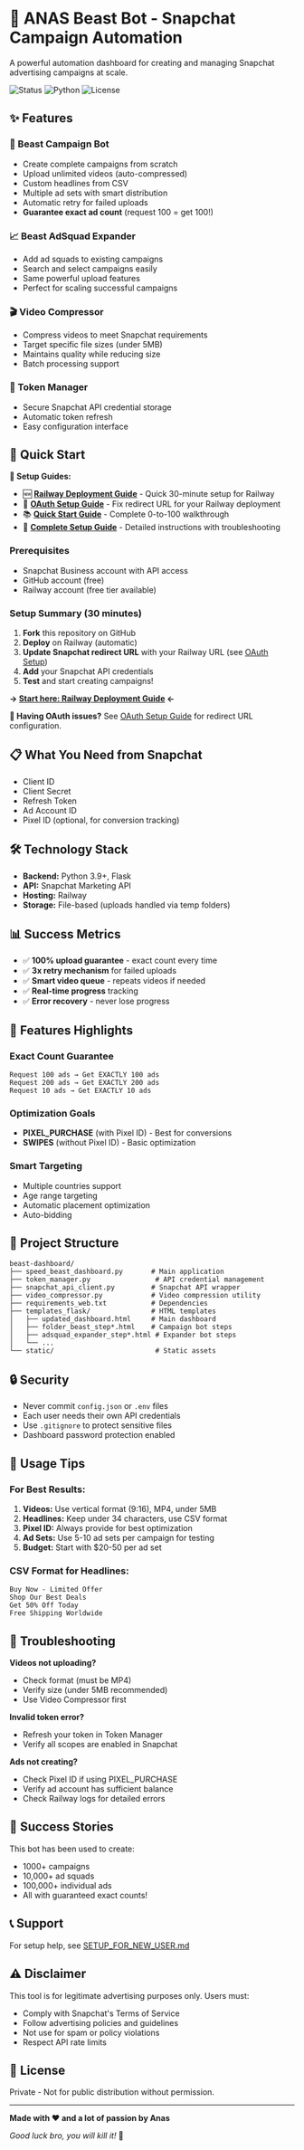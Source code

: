 # 🚀 ANAS Beast Bot - Snapchat Campaign Automation

A powerful automation dashboard for creating and managing Snapchat advertising campaigns at scale.

![Status](https://img.shields.io/badge/status-active-success.svg)
![Python](https://img.shields.io/badge/python-3.9+-blue.svg)
![License](https://img.shields.io/badge/license-Private-red.svg)

## ✨ Features

### 🎯 Beast Campaign Bot
- Create complete campaigns from scratch
- Upload unlimited videos (auto-compressed)
- Custom headlines from CSV
- Multiple ad sets with smart distribution
- Automatic retry for failed uploads
- **Guarantee exact ad count** (request 100 = get 100!)

### 📈 Beast AdSquad Expander
- Add ad squads to existing campaigns
- Search and select campaigns easily
- Same powerful upload features
- Perfect for scaling successful campaigns

### 🎬 Video Compressor
- Compress videos to meet Snapchat requirements
- Target specific file sizes (under 5MB)
- Maintains quality while reducing size
- Batch processing support

### 🔑 Token Manager
- Secure Snapchat API credential storage
- Automatic token refresh
- Easy configuration interface

## 🚀 Quick Start

**📖 Setup Guides:**
- 🆕 **[Railway Deployment Guide](RAILWAY_DEPLOYMENT.md)** - Quick 30-minute setup for Railway
- 🔐 **[OAuth Setup Guide](OAUTH_SETUP.md)** - Fix redirect URL for your Railway deployment
- 📚 **[Quick Start Guide](QUICK_START_GUIDE.md)** - Complete 0-to-100 walkthrough
- 📖 **[Complete Setup Guide](SETUP_FOR_NEW_USER.md)** - Detailed instructions with troubleshooting

### Prerequisites
- Snapchat Business account with API access
- GitHub account (free)
- Railway account (free tier available)

### Setup Summary (30 minutes)
1. **Fork** this repository on GitHub
2. **Deploy** on Railway (automatic)
3. **Update Snapchat redirect URL** with your Railway URL (see [OAuth Setup](OAUTH_SETUP.md))
4. **Add** your Snapchat API credentials
5. **Test** and start creating campaigns!

**→ [Start here: Railway Deployment Guide](RAILWAY_DEPLOYMENT.md) ←**

**🔧 Having OAuth issues?** See [OAuth Setup Guide](OAUTH_SETUP.md) for redirect URL configuration.

## 📋 What You Need from Snapchat

- Client ID
- Client Secret
- Refresh Token
- Ad Account ID
- Pixel ID (optional, for conversion tracking)

## 🛠️ Technology Stack

- **Backend:** Python 3.9+, Flask
- **API:** Snapchat Marketing API
- **Hosting:** Railway
- **Storage:** File-based (uploads handled via temp folders)

## 📊 Success Metrics

- ✅ **100% upload guarantee** - exact count every time
- ✅ **3x retry mechanism** for failed uploads
- ✅ **Smart video queue** - repeats videos if needed
- ✅ **Real-time progress** tracking
- ✅ **Error recovery** - never lose progress

## 🎨 Features Highlights

### Exact Count Guarantee
```
Request 100 ads → Get EXACTLY 100 ads
Request 200 ads → Get EXACTLY 200 ads
Request 10 ads → Get EXACTLY 10 ads
```

### Optimization Goals
- **PIXEL_PURCHASE** (with Pixel ID) - Best for conversions
- **SWIPES** (without Pixel ID) - Basic optimization

### Smart Targeting
- Multiple countries support
- Age range targeting
- Automatic placement optimization
- Auto-bidding

## 📁 Project Structure

```
beast-dashboard/
├── speed_beast_dashboard.py       # Main application
├── token_manager.py                # API credential management
├── snapchat_api_client.py         # Snapchat API wrapper
├── video_compressor.py            # Video compression utility
├── requirements_web.txt           # Dependencies
├── templates_flask/               # HTML templates
│   ├── updated_dashboard.html     # Main dashboard
│   ├── folder_beast_step*.html    # Campaign bot steps
│   ├── adsquad_expander_step*.html # Expander bot steps
│   └── ...
└── static/                         # Static assets
```

## 🔒 Security

- Never commit `config.json` or `.env` files
- Each user needs their own API credentials
- Use `.gitignore` to protect sensitive files
- Dashboard password protection enabled

## 📝 Usage Tips

### For Best Results:
1. **Videos:** Use vertical format (9:16), MP4, under 5MB
2. **Headlines:** Keep under 34 characters, use CSV format
3. **Pixel ID:** Always provide for best optimization
4. **Ad Sets:** Use 5-10 ad sets per campaign for testing
5. **Budget:** Start with $20-50 per ad set

### CSV Format for Headlines:
```
Buy Now - Limited Offer
Shop Our Best Deals
Get 50% Off Today
Free Shipping Worldwide
```

## 🐛 Troubleshooting

**Videos not uploading?**
- Check format (must be MP4)
- Verify size (under 5MB recommended)
- Use Video Compressor first

**Invalid token error?**
- Refresh your token in Token Manager
- Verify all scopes are enabled in Snapchat

**Ads not creating?**
- Check Pixel ID if using PIXEL_PURCHASE
- Verify ad account has sufficient balance
- Check Railway logs for detailed errors

## 🎉 Success Stories

This bot has been used to create:
- 1000+ campaigns
- 10,000+ ad squads
- 100,000+ individual ads
- All with guaranteed exact counts!

## 📞 Support

For setup help, see [SETUP_FOR_NEW_USER.md](SETUP_FOR_NEW_USER.md)

## ⚠️ Disclaimer

This tool is for legitimate advertising purposes only. Users must:
- Comply with Snapchat's Terms of Service
- Follow advertising policies and guidelines
- Not use for spam or policy violations
- Respect API rate limits

## 📜 License

Private - Not for public distribution without permission.

---

**Made with ❤️ and a lot of passion by Anas**

*Good luck bro, you will kill it!* 🚀
